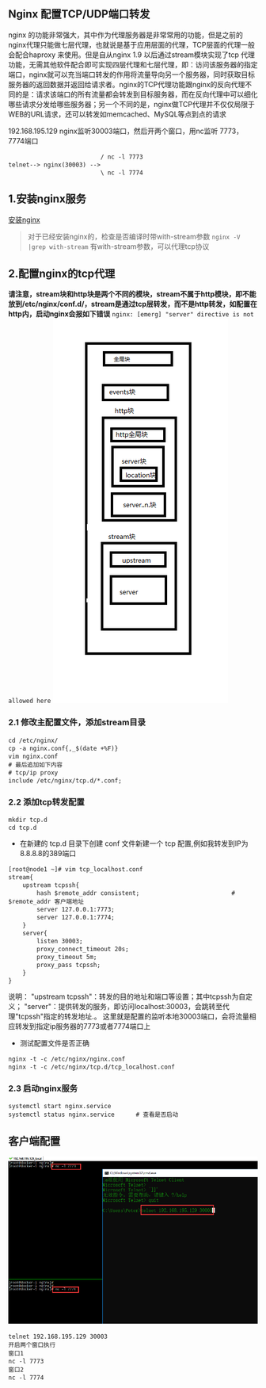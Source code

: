## Nginx 配置TCP/UDP端口转发
nginx 的功能非常强大，其中作为代理服务器是非常常用的功能，但是之前的nginx代理只能做七层代理，也就说是基于应用层面的代理，TCP层面的代理一般会配合haproxy 来使用。但是自从nginx 1.9 以后通过stream模块实现了tcp 代理功能，无需其他软件配合即可实现四层代理和七层代理，即：访问该服务器的指定端口，nginx就可以充当端口转发的作用将流量导向另一个服务器，同时获取目标服务器的返回数据并返回给请求者。nginx的TCP代理功能跟nginx的反向代理不同的是：请求该端口的所有流量都会转发到目标服务器，而在反向代理中可以细化哪些请求分发给哪些服务器；另一个不同的是，nginx做TCP代理并不仅仅局限于WEB的URL请求，还可以转发如memcached、MySQL等点到点的请求


192.168.195.129 nginx监听30003端口，然后开两个窗口，用nc监听 7773，7774端口
```
                          / nc -l 7773
telnet--> nginx(30003) -->
                          \ nc -l 7774
```

## 1.安装nginx服务
[安装nginx](https://github.com/obligate/doc/blob/master/linux/centos7.x/nginx安装.md)

> 对于已经安装nginx的，检查是否编译时带with-stream参数 `nginx -V |grep with-stream`  有with-stream参数，可以代理tcp协议

## 2.配置nginx的tcp代理
**请注意，stream块和http块是两个不同的模块，stream不属于http模块，即不能放到/etc/nginx/conf.d/，stream是通过tcp层转发，而不是http转发，如配置在http内，启动nginx会报如下错误**
`nginx: [emerg] "server" directive is not allowed here`
![nginx tcp config结构](img/nginx_config_struct_http_tcp.png)

### 2.1 修改主配置文件，添加stream目录
```
cd /etc/nginx/
cp -a nginx.conf{,_$(date +%F)}
vim nginx.conf
# 最后追加如下内容
# tcp/ip proxy
include /etc/nginx/tcp.d/*.conf;
```
### 2.2 添加tcp转发配置
```
mkdir tcp.d
cd tcp.d
```
+ 在新建的 tcp.d 目录下创建 conf 文件新建一个 tcp 配置,例如我转发到IP为8.8.8.8的389端口
```
[root@node1 ~]# vim tcp_localhost.conf
stream{
    upstream tcpssh{
        hash $remote_addr consistent;                          # $remote_addr 客户端地址
        server 127.0.0.1:7773;
        server 127.0.0.1:7774;  
    }
    server{
        listen 30003;
        proxy_connect_timeout 20s;
        proxy_timeout 5m;
        proxy_pass tcpssh;
    }
}
```
说明：
"upstream tcpssh"：转发的目的地址和端口等设置；其中tcpssh为自定义；
"server"：提供转发的服务，即访问localhost:30003，会跳转至代理"tcpssh"指定的转发地址.。
这里就是配置的监听本地30003端口，会将流量相应转发到指定ip服务器的7773或者7774端口上

+ 测试配置文件是否正确
```
nginx -t -c /etc/nginx/nginx.conf
nginx -t -c /etc/nginx/tcp.d/tcp_localhost.conf
```


### 2.3 启动nginx服务
```
systemctl start nginx.service
systemctl status nginx.service      # 查看是否启动
```


## 客户端配置
![客户端测试](img/nginx_stream_tcp_1.png)
```
telnet 192.168.195.129 30003
开启两个窗口执行
窗口1
nc -l 7773
窗口2
nc -l 7774
```
